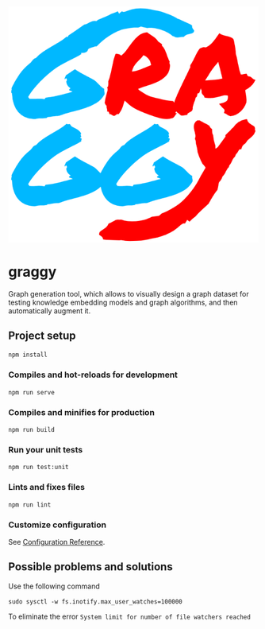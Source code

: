 <p align="center">
    <img src="public/logo.png"/>
</p>

# graggy

Graph generation tool, which allows to visually design a graph dataset for testing knowledge embedding models and graph algorithms, and then automatically augment it.

## Project setup
```
npm install
```

### Compiles and hot-reloads for development
```
npm run serve
```

### Compiles and minifies for production
```
npm run build
```

### Run your unit tests
```
npm run test:unit
```

### Lints and fixes files
```
npm run lint
```

### Customize configuration
See [Configuration Reference](https://cli.vuejs.org/config/).

## Possible problems and solutions

Use the following command

```
sudo sysctl -w fs.inotify.max_user_watches=100000
```

To eliminate the error `System limit for number of file watchers reached`
